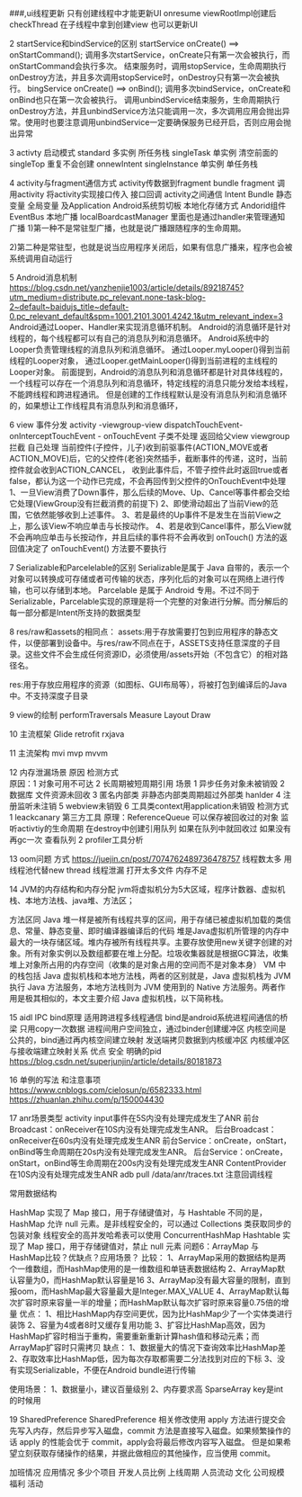 ###,ui线程更新
只有创建线程中才能更新UI
onresume
viewRootImpl创建后
checkThread
在子线程中拿到创建view 也可以更新UI

2 startService和bindService的区别
startService   onCreate() ==> onStartCommand();
调用多次startService，onCreate只有第一次会被执行，而onStartCommand会执行多次。
结束服务时，调用stopService，生命周期执行onDestroy方法，并且多次调用stopService时，onDestroy只有第一次会被执行。
bingService  onCreate() ==> onBind();
调用多次bindService，onCreate和onBind也只在第一次会被执行。
调用unbindService结束服务，生命周期执行onDestroy方法，并且unbindService方法只能调用一次，多次调用应用会抛出异常。使用时也要注意调用unbindService一定要确保服务已经开启，否则应用会抛出异常

3 activty 启动模式
    standard  多实例  所任务栈
    singleTask  单实例  清空前面的
    singleTop  重复不会创建  onnewIntent
    singleInstance  单实例  单任务栈

4 activity与fragment通信方式
  activity传数据到fragment bundle
  fragment 调用activity 将activity实现接口传入  接口回调
activity之间通信
Intent Bundle
静态变量
全局变量 及Application
Android系统剪切板
本地化存储方式
Andorid组件
EventBus
本地广播 localBoardcastManager 里面也是通过handler来管理通知
广播
1)第一种不是常驻型广播，也就是说广播跟随程序的生命周期。

2)第二种是常驻型，也就是说当应用程序关闭后，如果有信息广播来，程序也会被系统调用自动运行

5 Android消息机制
https://blog.csdn.net/yanzhenjie1003/article/details/89218745?utm_medium=distribute.pc_relevant.none-task-blog-2~default~baidujs_title~default-0.pc_relevant_default&spm=1001.2101.3001.4242.1&utm_relevant_index=3
Android通过Looper、Handler来实现消息循环机制。
Android的消息循环是针对线程的，每个线程都可以有自己的消息队列和消息循环。
Android系统中的Looper负责管理线程的消息队列和消息循环。
通过Looper.myLooper()得到当前线程的Looper对象，
通过Looper.getMainLooper()得到当前进程的主线程的Looper对象。
前面提到，Android的消息队列和消息循环都是针对具体线程的，一个线程可以存在一个消息队列和消息循环，特定线程的消息只能分发给本线程，不能跨线程和跨进程通讯。
但是创建的工作线程默认是没有消息队列和消息循环的，如果想让工作线程具有消息队列和消息循环，

6 view 事件分发
    activity -viewgroup-view
dispatchTouchEvent- onInterceptTouchEvent - onTouchEvent  子类不处理 返回给父view  viewgroup拦截  自己处理
当前控件(子控件，儿子)收到前驱事件(ACTION_MOVE或者ACTION_MOVE)后，它的父控件(老爸)突然插手，截断事件的传递，这时，当前控件就会收到ACTION_CANCEL，
收到此事件后，不管子控件此时返回true或者false，都认为这一个动作已完成，不会再回传到父控件的OnTouchEvent中处理
1、一旦View消费了Down事件，那么后续的Move、Up、Cancel等事件都会交给它处理(ViewGroup没有拦截消费的前提下)
2、即使滑动超出了当前View的范围，它依然能够收到上述事件。
3、若是最终的Up事件不是发生在当前View之上，那么该View不响应单击与长按动作。
4、若是收到Cancel事件，那么View就不会再响应单击与长按动作，并且后续的事件将不会再收到
onTouch() 方法的返回值决定了 onTouchEvent() 方法要不要执行

7 Serializable和Parcelelable的区别
Serializable是属于 Java 自带的，表示一个对象可以转换成可存储或者可传输的状态，序列化后的对象可以在网络上进行传输，也可以存储到本地。
Parcelable 是属于 Android 专用。不过不同于Serializable，Parcelable实现的原理是将一个完整的对象进行分解。而分解后的每一部分都是Intent所支持的数据类型


8 res/raw和assets的相同点：
assets:用于存放需要打包到应用程序的静态文件，以便部署到设备中。与res/raw不同点在于，ASSETS支持任意深度的子目录。这些文件不会生成任何资源ID，必须使用/assets开始（不包含它）的相对路径名。

res:用于存放应用程序的资源（如图标、GUI布局等），将被打包到编译后的Java中。不支持深度子目录

9 view的绘制
performTraversals Measure  Layout  Draw

10 主流框架
    Glide  retrofit rxjava 

11 主流架构
 mvi mvp mvvm 

12 内存泄漏场景 原因 检测方式  
  原因：1 对象可用不可达 2 长周期被短周期引用
  场景 1 异步任务对象未被销毁
       2 数据库 文件资源未回收
       3 匿名内部类 非静态内部类周期超过外部类 hanlder
       4  注册监听未注销
       5 webview未销毁
       6 工具类context用application未销毁
 检测方式 
  1 leackcanary 第三方工具  原理：ReferenceQueue 可以保存被回收过的对象
     监听activtiy的生命周期  在destroy中创建引用队列 如果在队列中就回收过  如果没有 再gc一次 查看队列
  2 profiler工具分析

13 oom问题 方式
https://juejin.cn/post/7074762489736478757
线程数太多   用线程池代替new thread  线程泄漏
打开太多文件
内存不足

14 JVM的内存结构和内存分配
jvm将虚拟机分为5大区域，程序计数器、虚拟机栈、本地方法栈、java堆、方法区；

方法区同 Java 堆一样是被所有线程共享的区间，用于存储已被虚拟机加载的类信息、常量、静态变量、即时编译器编译后的代码 
堆是Java虚拟机所管理的内存中最大的一块存储区域。堆内存被所有线程共享。主要存放使用new关键字创建的对象。所有对象实例以及数组都要在堆上分配。垃圾收集器就是根据GC算法，收集堆上对象所占用的内存空间（收集的是对象占用的空间而不是对象本身）
VM 中的栈包括 Java 虚拟机栈和本地方法栈，两者的区别就是，Java 虚拟机栈为 JVM 执行 Java 方法服务，本地方法栈则为 JVM 使用到的 Native 方法服务。两者作用是极其相似的，本文主要介绍 Java 虚拟机栈，以下简称栈。

15 aidl IPC  bind原理
  适用跨进程多线程通信
  bind是android系统进程间通信的桥梁  只用copy一次数据
  进程间用户空间独立，通过binder创建缓冲区
  内核空间是公共的，bind通过再内核空间建立映射 
  发送端拷贝数据到内核缓冲区  内核缓冲区与接收端建立映射关系 
  优点  安全 明确的pid
  https://blog.csdn.net/superjunjin/article/details/80181873

16 单例的写法 和注意事项
https://www.cnblogs.com/cielosun/p/6582333.html
https://zhuanlan.zhihu.com/p/150004430

17 anr场景类型
activity input事件在5S内没有处理完成发生了ANR
前台Broadcast：onReceiver在10S内没有处理完成发生ANR。
后台Broadcast：onReceiver在60s内没有处理完成发生ANR
前台Service：onCreate，onStart，onBind等生命周期在20s内没有处理完成发生ANR。
后台Service：onCreate，onStart，onBind等生命周期在200s内没有处理完成发生ANR
ContentProvider 在10S内没有处理完成发生ANR
adb pull /data/anr/traces.txt
注意回调线程

常用数据结构

HashMap 实现了 Map 接口，用于存储键值对，与 Hashtable 不同的是，HashMap 允许 null 元素。是非线程安全的，可以通过 Collections 类获取同步的包装对象
线程安全的高并发哈希表可以使用 ConcurrentHashMap
Hashtable 实现了 Map 接口，用于存储键值对，禁止 null 元素
问题6：ArrayMap 与 HashMap比较？优缺点？应用场景？
比较：
1、ArrayMap采用的数据结构是两个一维数组，而HashMap使用的是一维数组和单链表数据结构
2、ArrayMap默认容量为0，而HashMap默认容量是16
3、ArrayMap没有最大容量的限制，直到报oom，而HashMap最大容量最大是Integer.MAX_VALUE
4、ArrayMap默认每次扩容时原来容量一半的增量；而HashMap默认每次扩容时原来容量0.75倍的增量
优点：
1、相比HashMap内存空间更优，因为比HashMap少了一个实体类进行装饰
2、容量为4或者8时又缓存复用功能
3、扩容比HashMap高效，因为HashMap扩容时相当于重构，需要重新重新计算hash值和移动元素；而ArrayMap扩容时只需拷贝
缺点：
1、数据量大的情况下查询效率比HashMap差
2、存取效率比HashMap低，因为每次存取都需要二分法找到对应的下标
3、没有实现Serializable，不便在Android bundle进行传输

使用场景：
1、数据量小，建议百量级别
2、内存要求高
SparseArray key是int 的时候用

19  SharedPreference
SharedPreference 相关修改使用 apply 方法进行提交会先写入内存，然后异步写入磁盘，commit
方法是直接写入磁盘。如果频繁操作的话 apply 的性能会优于 commit，apply会将最后修改内容写入磁盘。
但是如果希望立刻获取存储操作的结果，并据此做相应的其他操作，应当使用 commit。
 
加班情况 
应用情况  多少个项目
开发人员比例 
上线周期
人员流动 文化
公司规模  福利 活动

